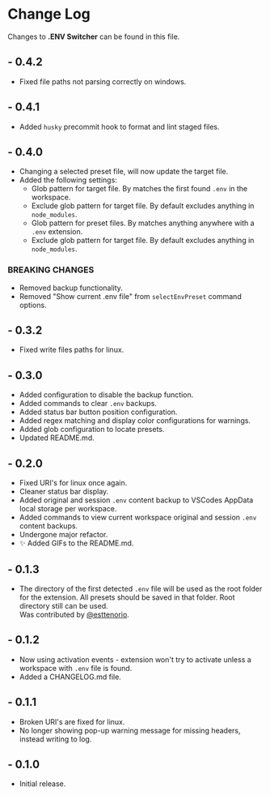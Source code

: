 # Change Log

Changes to **.ENV Switcher** can be found in this file.

## - 0.4.2

- Fixed file paths not parsing correctly on windows.

## - 0.4.1

- Added `husky` precommit hook to format and lint staged files.

## - 0.4.0

- Changing a selected preset file, will now update the target file.
- Added the following settings:
  - Glob pattern for target file. By matches the first found `.env` in the workspace.
  - Exclude glob pattern for target file. By default excludes anything in `node_modules`.
  - Glob pattern for preset files. By matches anything anywhere with a `.env` extension.
  - Exclude glob pattern for target file. By default excludes anything in `node_modules`.

### BREAKING CHANGES

- Removed backup functionality.
- Removed "Show current .env file" from `selectEnvPreset` command options.

## - 0.3.2

- Fixed write files paths for linux.

## - 0.3.0

- Added configuration to disable the backup function.
- Added commands to clear `.env` backups.
- Added status bar button position configuration.
- Added regex matching and display color configurations for warnings.
- Added glob configuration to locate presets.
- Updated README.md.

## - 0.2.0

- Fixed URI's for linux once again.
- Cleaner status bar display.
- Added original and session `.env` content backup to VSCodes AppData local storage per workspace.
- Added commands to view current workspace original and session `.env` content backups.
- Undergone major refactor.
- ✨ Added GIFs to the README.md.

## - 0.1.3

- The directory of the first detected `.env` file will be used as the root folder for the extension. All presets should be saved in that folder. Root directory still can be used.  
  Was contributed by [@esttenorio](https://github.com/esttenorio).

## - 0.1.2

- Now using activation events - extension won't try to activate unless a workspace with `.env` file is found.
- Added a CHANGELOG.md file.

## - 0.1.1

- Broken URI's are fixed for linux.
- No longer showing pop-up warning message for missing headers, instead writing to log.

## - 0.1.0

- Initial release.
